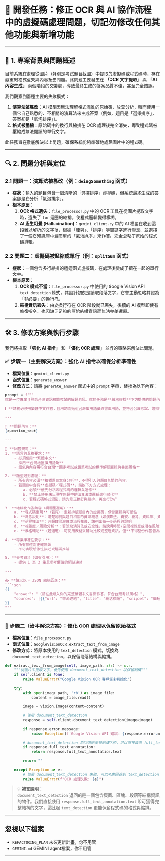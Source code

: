 # 📌 開發任務：修正 OCR 與 AI 協作流程中的虛擬碼處理問題，切記勿修改任何其他功能與新增功能

---

## 🧠 1. 專案背景與問題概述

目前系統在處理從圖片（特別是考試題目截圖）中提取的虛擬碼或程式碼時，存在嚴重的格式遺失與內容扭曲問題。此問題主要發生在 **「OCR 文字提取」** 與 **「AI 內容生成」** 兩個階段的交接處，導致最終生成的答案品質不佳，甚至完全錯誤。

我們觀察到兩種主要的失敗模式：

1. **演算法被篡改**：AI 模型因無法理解格式混亂的原始碼，放棄分析，轉而使用一個它自己熟悉的、不相關的演算法來生成答案（例如，題目是「選擇排序」，答案卻是「氣泡排序」）。
2. **格式被壓縮**：原始碼中的換行與縮排在 OCR 處理後完全消失，導致程式碼被壓縮成無法閱讀的單行文字。

此任務旨在徹底解決以上問題，確保系統能夠準確地處理圖片中的程式碼。

---

## 🔍 2. 問題分析與定位

### 2.1 問題一：演算法被篡改（例：`doingSomething` 函式）

- **症狀**：輸入的題目包含一個清晰的「選擇排序」虛擬碼，但系統最終生成的答案卻是在分析「氣泡排序」。
- **根本原因**：
  1. **OCR 格式遺失**：`file_processor.py` 中的 OCR 工具在從圖片提取文字時，遺失了 `for` 迴圈的縮排，使程式邏輯變得模糊。
  2. **AI 產生幻覺 (Hallucination)**：`gemini_client.py` 中的 AI 模型在收到這段難以解析的文字後，根據「陣列」、「排序」等關鍵字進行聯想，並選擇了一個它知識庫中最簡單的「氣泡排序」來作答，完全忽略了原始的程式碼邏輯。

### 2.2 問題二：虛擬碼被壓縮成單行（例：`splitSum` 函式）

- **症狀**：一個包含多行縮排的遞迴函式虛擬碼，在處理後變成了擠在一起的單行文字。
- **根本原因**：
  1. **OCR 模式不當**：`file_processor.py` 中使用的 Google Vision API `text_detection` 模式，其設計初衷是讀取段落文字，它會主動忽略其認為「非必要」的換行符。
  2. **結構資訊丟失**：由於換行符在 OCR 階段就已丟失，後續的 AI 模型即使有修復指令，也因缺乏足夠的原始結構資訊而無法完美還原。

---

## 🛠 3. 修改方案與執行步驟

我們將採取 **「強化 AI 指令」** 和 **「優化 OCR 處理」** 並行的策略來解決此問題。

### ✅ 步驟一（主要解決方案）：強化 AI 指令以確保分析準確性

- **檔案位置**：`gemini_client.py`  
- **函式位置**：`generate_answer`  
- **修改方式**：請將 `generate_answer` 函式中的 `prompt` 字串，替換為以下內容：

```python
prompt = f"""
你是一位專業且熟悉台灣資訊相關考試的解題老師。你的任務是**嚴格根據**下方提供的問題內容，進行分析與書面作答。

❗ **請務必使用繁體中文作答，且用詞需貼近台灣慣用語彙與書面用語，並符合公職考試、證照考試等台灣國考的作答風格與邏輯嚴謹性。**

---

📘 **問題內容：**
{question_text}

---

📌 **回答規範：**
1. **語言與風格要求：**
    - 必須使用**繁體中文**
    - 採用**台灣地區慣用語彙**
    - 語氣與內容需符合台灣**國家考試或證照考試的標準解題邏輯與書面風格**

2. **題型通則處理：**
    - 所有內容必須**根據題目本身分析**，不得引入與題目無關的內容。
    - 若題目中含有**虛擬碼／程式碼**，請依下方方式處理：
        a. 必須**優先分析該程式碼的邏輯與運作**
        b. **禁止使用未出現在原題中的演算法或邏輯進行替代**
        c. 若程式碼格式混亂，請先修正換行與縮排，再進行分析

3. **結構化作答內容（視題型選用）：**
    a. **程式碼重現**（若有）：重新排版題目內的虛擬碼，保留邏輯與可讀性  
    b. **概念說明**：清楚說明與題目相關的資訊概念（如演算法、資安、網路、資料庫、資管等）  
    c. **過程推演**：若題目需演算或流程推導，請列出每一步過程與說明  
    d. **複雜度／風險分析**：若涉及演算法或安全性，請說明時間/空間複雜度或潛在風險
    e. **表格輔助**（若適用）：可使用表格來輔助比較或整理資訊，但**不得整份作答皆為表格**，需搭配文字說明呈現。

4. **專業準確性要求：**
    - 所有敘述需正確無誤
    - 不可出現想像性描述或錯誤推論

5. **參考資料（如有引用）：**
    - 提供 1 至 3 筆具參考價值的網站連結

---

📤 **請以以下 JSON 結構回應：**
```json
{{
    "answer": "（請在此填入你的完整繁體中文書面作答，符合台灣考試風格）",
    "sources": [{{"url": "來源連結", "title": "網站標題", "snippet": "簡短說明"}}]
}}
"""
```

---

### 🧩 步驟二（治本解決方案）：優化 OCR 處理以保留原始格式

- **檔案位置**：`file_processor.py`  
- **函式位置**：`GoogleVisionOCR.extract_text_from_image`  
- **修改方式**：將原本使用的 `text_detection` 模式，切換為 `document_text_detection`，以保留段落結構與縮排。

```python
def extract_text_from_image(self, image_path: str) -> str:
    """從圖片中提取文字，優先使用 document_text_detection 以保留結構"""
    if self.client is None:
        raise ValueError("Google Vision OCR 客戶端未初始化")

    try:
        with open(image_path, 'rb') as image_file:
            content = image_file.read()

        image = vision.Image(content=content)
        
        # 使用 document_text_detection
        response = self.client.document_text_detection(image=image)

        if response.error.message:
            raise Exception(f'Google Vision API 錯誤: {response.error.message}')

        # document_text_detection 的回傳結果是結構化的，可以直接取得 full_text_annotation.text
        if response.full_text_annotation:
            return response.full_text_annotation.text
        
        return ""

    except Exception as e:
        # 如果 document_text_detection 失敗，可以考慮回退到 text_detection 或直接拋出錯誤
        raise ValueError(f"OCR 處理失敗: {e}")
```

> 💡 **補充說明**：  
> `document_text_detection` 返回的是一個包含頁面、區塊、段落等結構資訊的物件。我們直接使用 `response.full_text_annotation.text` 即可獲得完整結構的文字，這比起 `text_detection` 更能保留程式碼的格式與縮排。


---


## 忽視以下檔案

- `REFACTORING_PLAN` 未來更新計畫，你不用管  
- `GEMINI.md` GEMINI agent檔案，你不用管  

---
